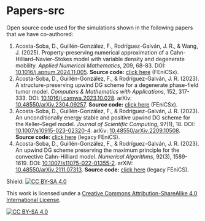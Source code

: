 # Papers-src
Open source code used for the simulations shown in the following papers that we have co-authored:

1. Acosta-Soba, D., Guillén-González, F., Rodríguez-Galván, J. R., & Wang, J. (2025). Property-preserving numerical approximation of a Cahn-Hilliard–Navier–Stokes model with variable density and degenerate mobility. *Applied Numerical Mathematics*, 209, 68-83. DOI: [10.1016/j.apnum.2024.11.005](10.1016/j.apnum.2024.11.005). **Source code:** [click here](https://github.com/danielacos/Papers-src/tree/main/2024APNUM-CHNS) (FEniCSx).
2. Acosta-Soba, D., Guillén-González, F., & Rodríguez-Galván, J. R. (2023). A structure-preserving upwind DG scheme for a degenerate phase-field tumor model. *Computers & Mathematics with Applications*, 152, 317-333. DOI: [10.1016/j.camwa.2023.10.028](https://doi.org/10.1016/j.camwa.2023.10.028). arXiv: [10.48550/arXiv.2304.09257](https://doi.org/10.48550/arXiv.2304.09257). **Source code:** [click here](https://github.com/danielacos/Papers-src/tree/main/2023CAMWA-TumorModel) (FEniCSx).
3. Acosta-Soba, D., Guillén-González, F., & Rodríguez-Galván, J. R. (2023). An unconditionally energy stable and positive upwind DG scheme for the Keller–Segel model. *Journal of Scientific Computing*, 97(1), 18. DOI: [10.1007/s10915-023-02320-4](https://doi.org/10.1007/s10915-023-02320-4). arXiv: [10.48550/arXiv.2209.10508](
https://doi.org/10.48550/arXiv.2209.10508). **Source code:** [click here](https://github.com/danielacos/Papers-src/tree/main/2023JOMP-KS) (legacy FEniCS).
4. Acosta-Soba, D., Guillén-González, F., & Rodríguez-Galván, J. R. (2023). An upwind DG scheme preserving the maximum principle for the convective Cahn-Hilliard model. *Numerical Algorithms*, 92(3), 1589-1619. DOI: [10.1007/s11075-022-01355-2](https://doi.org/10.1007/s11075-022-01355-2). arXiV: [10.48550/arXiv.2111.07313](https://doi.org/10.48550/arXiv.2111.07313). **Source code:** [click here](https://github.com/danielacos/Papers-src/tree/main/2023NAL-CCH) (legacy FEniCS).

Shield: [![CC BY-SA 4.0][cc-by-sa-shield]][cc-by-sa]

This work is licensed under a
[Creative Commons Attribution-ShareAlike 4.0 International License][cc-by-sa].

[![CC BY-SA 4.0][cc-by-sa-image]][cc-by-sa]

[cc-by-sa]: http://creativecommons.org/licenses/by-sa/4.0/
[cc-by-sa-image]: https://licensebuttons.net/l/by-sa/4.0/88x31.png
[cc-by-sa-shield]: https://img.shields.io/badge/License-CC%20BY--SA%204.0-lightgrey.svg
